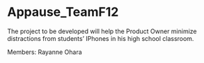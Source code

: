 # Appause_TeamF12
The project to be developed will help the Product Owner minimize distractions from students’ IPhones in his high school classroom.

Members: 
 Rayanne Ohara
